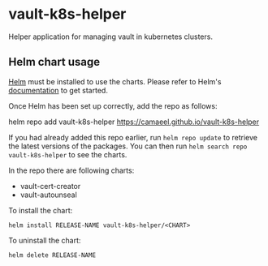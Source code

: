 # vault-k8s-helper
Helper application for managing vault in kubernetes clusters.

## Helm chart usage

[Helm](https://helm.sh) must be installed to use the charts.  Please refer to
Helm's [documentation](https://helm.sh/docs) to get started.

Once Helm has been set up correctly, add the repo as follows:

  helm repo add vault-k8s-helper https://camaeel.github.io/vault-k8s-helper

If you had already added this repo earlier, run `helm repo update` to retrieve
the latest versions of the packages.  You can then run `helm search repo
vault-k8s-helper` to see the charts.

In the repo there are following charts:
* vault-cert-creator
* vault-autounseal


To install the <CHART> chart:

    helm install RELEASE-NAME vault-k8s-helper/<CHART>

To uninstall the chart:

    helm delete RELEASE-NAME
